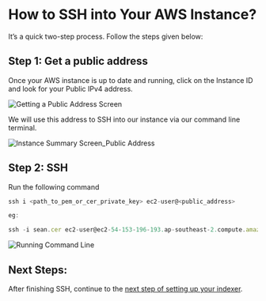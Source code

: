 # How to SSH into Your AWS Instance?

It’s a quick two-step process. Follow the steps given below:

## Step 1: Get a public address

Once your AWS instance is up to date and running, click on the Instance ID and look for your Public IPv4 address.

![Getting a Public Address Screen](/assets/img/public_address_running_ssh.png)

We will use this address to SSH into our instance via our command line terminal.

![Instance Summary Screen_Public Address](/assets/img/instance_summary_pubad_ssh.png)

## Step 2: SSH

Run the following command

```jsx
ssh i <path_to_pem_or_cer_private_key> ec2-user@<public_address>

eg:

ssh -i sean.cer ec2-user@ec2-54-153-196-193.ap-southeast-2.compute.amazonaws.com
```

![Running Command Line](/assets/img/command_line_ssh.png)

## **Next Steps:**

After finishing SSH, continue to the [next step of setting up your indexer](../indexers/install-indexer-aws.html#_1-10-ssh-to-your-ec2-instance).
